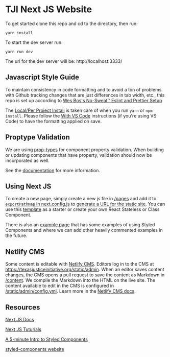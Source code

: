 # TJI Next JS Website

To get started clone this repo and cd to the directory, then run:

`yarn install`

To start the dev server run:

`yarn run dev`

The url for the dev server will be: http://localhost:3333/

## Javascript Style Guide

To maintain consistency in code formatting and to avoid a ton of problems with Github tracking changes that are just differences in tab width, etc., this repo is set up according to [Wes Bos's No-Sweat™ Eslint and Prettier Setup](https://github.com/wesbos/eslint-config-wesbos)

The [Local/Per Project Install](https://github.com/wesbos/eslint-config-wesbos) is taken care of when you run `yarn` or `npm install`. Please follow the [With VS Code](https://github.com/wesbos/eslint-config-wesbos) instructions (if you're using VS Code) to have the formatting applied on save.

## Proptype Validation

We are using [prop-types](https://www.npmjs.com/package/prop-types) for component property validation. When building or updating components that have property, validation should now be incorporated as well.

See the [documentation](https://reactjs.org/docs/typechecking-with-proptypes.html) for more information.

## Using Next JS

To create a new page, simply create a new js file in [/pages](./pages) and add it to [`exportPathMap` in next.config.js](https://github.com/texas-justice-initiative/website-nextjs/blob/330d4ed75bbc742d9db5eaa83cb8be5aabbf5a52/next.config.js#L8-L23) to [generate a URL for the static site](https://nextjs.org/docs/api-reference/next.config.js/exportPathMap). You can use this [template](./pages/_template-page.js) as a starter or create your own React Stateless or Class Component.

There is also an [example page](./pages/example-page.js) that has some examples of using Styled Components and where we can add other heavily commented examples in the future.

## Netlify CMS

Some content is editable with [Netlify CMS](https://www.netlifycms.org/). Editors log in to the CMS at https://texasjusticeinitiative.org/static/admin. When an editor saves content changes, the CMS opens a pull request to save the content as Markdown in [/content](https://github.com/texas-justice-initiative/website-nextjs/tree/master/content). We compile the Markdown into the HTML on the live site. The content available to edit in the CMS is configured in [/static/admin/config.yml](https://github.com/texas-justice-initiative/website-nextjs/blob/master/static/admin/config.yml). Learn more in the [Netlify CMS docs](https://www.netlifycms.org/docs/intro/).

## Resources

[Next JS Docs](https://nextjs.org/docs)

[Next JS Tuturials](https://nextjs.org/learn/)

[A 5-minute Intro to Styled Components](https://medium.freecodecamp.org/a-5-minute-intro-to-styled-components-41f40eb7cd55)

[styled-components website](https://www.styled-components.com/)
